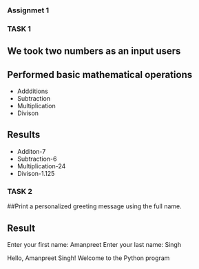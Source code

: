### Assignmet 1

### TASK 1

## We took two numbers as an input users

## Performed basic mathematical operations

- Addditions
- Subtraction
- Multiplication
- Divison

## Results

- Additon-7
- Subtraction-6
- Multiplication-24
- Divison-1.125

### TASK 2

##Print a personalized greeting message using the full name.

## Result

Enter your first name: Amanpreet
Enter your last name: Singh

Hello, Amanpreet Singh! Welcome to the Python program
